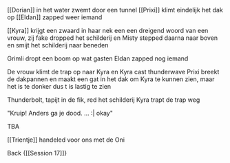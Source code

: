 [[Dorian]] in het water zwemt door een tunnel
[[Prixi]] klimt eindelijk het dak op
[[Eldan]] zapped weer iemand

[[Kyra]] krijgt een zwaard in haar nek een een dreigend woord van een vrouw, zij fake dropped het schilderij en Misty stepped daarna naar boven en smijt het schilderij naar beneden

Grimli dropt een boom op wat gasten
Eldan zapped nog iemand

De vrouw klimt de trap op naar Kyra en Kyra cast thunderwave
Prixi breekt de dakpannen en maakt een gat in het dak om Kyra te kunnen zien, maar het is te donker dus t is lastig te zien 

Thunderbolt, tapijt in de fik, red het schilderij
Kyra trapt de trap weg

"Kruip! Anders ga je dood.  ... :| okay"


TBA


[[Trientje]] handeled voor ons met de Oni

Back {[[Session 17]]}